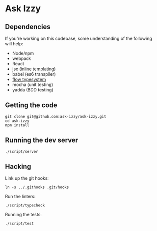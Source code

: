 # Ask Izzy

## Dependencies

If you're working on this codebase, some understanding of the following will
help:

 * Node/npm
 * webpack
 * React
 * jsx (inline templating)
 * babel (es6 transpiler)
 * [flow typesystem](http://flowtype.org)
 * mocha (unit testing)
 * yadda (BDD testing)

## Getting the code

    git clone git@github.com:ask-izzy/ask-izzy.git
    cd ask-izzy
    npm install

## Running the dev server

    ./script/server


## Hacking

Link up the git hooks:

    ln -s ../.githooks .git/hooks

Run the linters:

    ./script/typecheck

Running the tests:

    ./script/test
